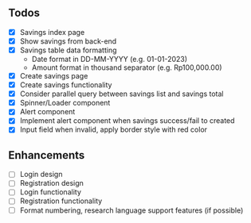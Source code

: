 ## Todos

- [x] Savings index page
- [x] Show savings from back-end
- [x] Savings table data formatting
  - Date format in DD-MM-YYYY (e.g. 01-01-2023)
  - Amount format in thousand separator (e.g. Rp100,000.00)
- [x] Create savings page
- [x] Create savings functionality
- [x] Consider parallel query between savings list and savings total
- [x] Spinner/Loader component
- [x] Alert component
- [x] Implement alert component when savings success/fail to created
- [x] Input field when invalid, apply border style with red color

## Enhancements

- [ ] Login design
- [ ] Registration design
- [ ] Login functionality
- [ ] Registration functionality
- [ ] Format numbering, research language support features (if possible)
